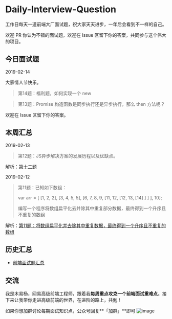 # Daily-Interview-Question

工作日每天一道前端大厂面试题，祝大家天天进步，一年后会看到不一样的自己。

欢迎 PR 你认为不错的面试题，欢迎在 Issue 区留下你的答案，共同参与这个伟大的项目。



## 今日面试题

2019-02-14

大家情人节快乐。

> 第14题：福利题，如何实现一个 new

> 第13题：Promise 构造函数是同步执行还是异步执行，那么 then 方法呢？

欢迎在 Issue 区留下你的答案。



## 本周汇总

2019-02-13

> 第12题：JS异步解决方案的发展历程以及优缺点。

解析：[第十二题](https://github.com/Advanced-Frontend/Daily-Interview-Question/issues/11)



2019-02-12

> 第11题：已知如下数组：
>
> var arr = [ [1, 2, 2], [3, 4, 5, 5], [6, 7, 8, 9, [11, 12, [12, 13, [14] ] ] ], 10];
>
> 编写一个程序将数组扁平化去并除其中重复部分数据，最终得到一个升序且不重复的数组

解析：[第11题：将数组扁平化并去除其中重复数据，最终得到一个升序且不重复的数组](https://github.com/Advanced-Frontend/Daily-Interview-Question/issues/8)



## 历史汇总

* [前端面试题汇总](https://github.com/Advanced-Frontend/Daily-Interview-Question/blob/master/datum/summary.md)



## 交流

我是木易杨，网易高级前端工程师，跟着我**每周重点攻克一个前端面试重难点**。接下来让我带你走进高级前端的世界，在进阶的路上，共勉！

如果你想加群讨论每期面试知识点，公众号回复**「加群」**即可 ![image](https://github.com/yygmind/blog/raw/master/images/weixin_re.png)
